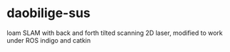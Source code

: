 # daobilige-sus
loam SLAM with back and forth tilted scanning 2D laser, modified to work under ROS indigo and catkin
